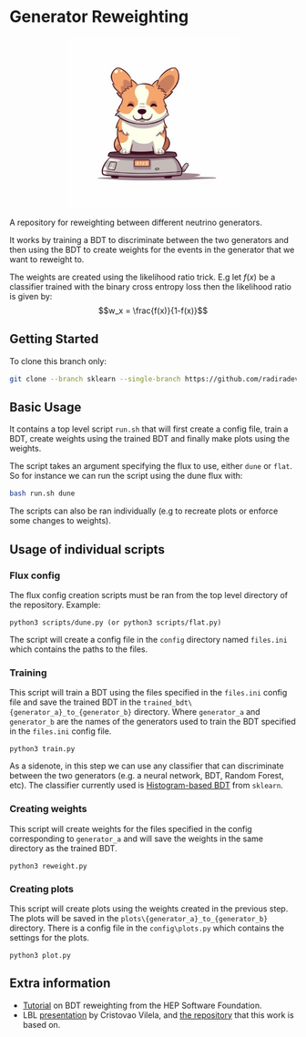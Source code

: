 
# Generator Reweighting

<center>
<img src="assets/0_0.png" alt= “” width="300">
</center>

A repository for reweighting between different neutrino generators. 

It works by training a BDT to discriminate between the two generators and then using the BDT to create weights for the events in the generator that we want to reweight to. 

The weights are created using the likelihood ratio trick. E.g let $f(x)$ be a classifier trained with the binary cross entropy loss then the likelihood ratio is given by:
$$w_x = \frac{f(x)}{1-f(x)}$$


## Getting Started
To clone this branch only: 
```bash	
git clone --branch sklearn --single-branch https://github.com/radiradev/generator_reweight_bdt
```

##  Basic Usage 
It contains a top level script `run.sh` that will first create a config file, train a BDT, create weights using the trained BDT and finally make plots using the weights. 

The script takes an argument specifying the flux to use, either `dune` or `flat`. So for instance we can run the script using the dune flux with: 

```bash 
bash run.sh dune
```

The scripts can also be ran individually (e.g to recreate plots or enforce some changes to weights). 

## Usage of individual scripts
### Flux config

The flux config creation scripts must be ran from the top level directory of the repository.
Example: 
```
python3 scripts/dune.py (or python3 scripts/flat.py)
```
The script will create a config file in the `config` directory named `files.ini` which contains the paths to the files. 

### Training
This script will train a BDT using the files specified in the `files.ini` config file and save the trained BDT in the `trained_bdt\{generator_a}_to_{generator_b}` directory. Where `generator_a` and `generator_b` are the names of the generators used to train the BDT specified in the `files.ini` config file.
  
```
python3 train.py
```

As a sidenote, in this step we can use any classifier that can discriminate between the two generators (e.g. a neural network, BDT, Random Forest, etc). The classifier currently used is [Histogram-based BDT](https://scikit-learn.org/stable/modules/generated/sklearn.ensemble.HistGradientBoostingClassifier.html) from `sklearn`.

### Creating weights
This script will create weights for the files specified in the config corresponding to `generator_a` and will save the weights in the same directory as the trained BDT.

```
python3 reweight.py
```

### Creating plots 
This script will create plots using the weights created in the previous step. The plots will be saved in the `plots\{generator_a}_to_{generator_b}` directory. There is a config file in the `config\plots.py` which contains the settings for the plots. 
``` 
python3 plot.py
```



## Extra information
- [Tutorial](https://hsf-training.github.io/analysis-essentials/advanced-python/45DemoReweighting.html) on BDT reweighting from the HEP Software Foundation.
- LBL [presentation](https://indico.fnal.gov/event/47708/contributions/208129/attachments/139833/175623/cv_generatorrw_20210208.pdf) by Cristovao Vilela, and [the repository](https://github.com/cvilelahep/GeneratorReweight/) that this work is based on.